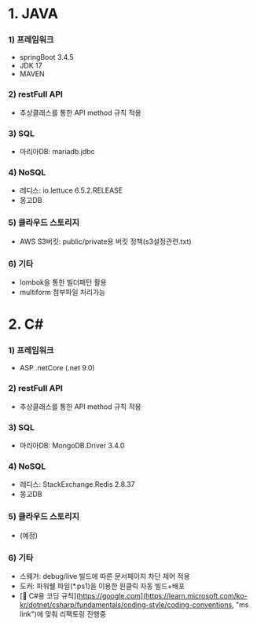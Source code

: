 # 1. JAVA
### 1) 프레임워크
- springBoot 3.4.5
- JDK 17
- MAVEN
### 2) restFull API
- 추상클래스를 통한 API method 규칙 적용
### 3) SQL
- 마리아DB: mariadb.jdbc
### 4) NoSQL
- 레디스: io.lettuce 6.5.2.RELEASE
- 몽고DB
### 5) 클라우드 스토리지
- AWS S3버킷: public/private용 버킷 정책(s3설정관련.txt)
### 6) 기타
- lombok을 통한 빌더패턴 활용
- multiform 첨부파일 처리가능


# 2. C#
### 1) 프레임워크
- ASP .netCore (.net 9.0)
### 2) restFull API
- 추상클래스를 통한 API method 규칙 적용
### 3) SQL
- 마리아DB: MongoDB.Driver 3.4.0
### 4) NoSQL
- 레디스: StackExchange.Redis 2.8.37
- 몽고DB
### 5) 클라우드 스토리지
- (예정)
### 6) 기타
- 스웨거: debug/live 빌드에 따른 문서페이지 차단 제어 적용
- 도커: 파워쉘 파일(*.ps1)을 이용한 원클릭 자동 빌드+배포
- [🔗 C#용 코딩 규칙](https://google.com](https://learn.microsoft.com/ko-kr/dotnet/csharp/fundamentals/coding-style/coding-conventions, "ms link")에 맞춰 리팩토링 진행중

